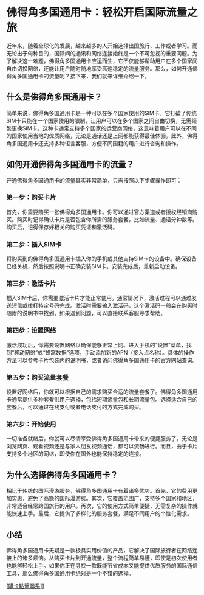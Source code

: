# 佛得角多国通用卡：轻松开启国际流量之旅

近年来，随着全球化的发展，越来越多的人开始选择出国旅行、工作或者学习。而无论出于何种目的，国际间的通讯和网络连接始终是一个不可忽视的重要问题。为了解决这一难题，佛得角多国通用卡应运而生，它不仅能够帮助用户在多个国家间自由切换网络，还能让用户随时随地享受高速稳定的流量服务。那么，如何开通佛得角多国通用卡的流量呢？接下来，我们就来详细介绍一下。

## 什么是佛得角多国通用卡？

简单来说，佛得角多国通用卡是一种可以在多个国家使用的SIM卡。它打破了传统SIM卡只能在一个国家使用的限制，让用户可以在多个国家之间自由切换，无需频繁更换SIM卡。这种卡通常支持多个国家的运营商网络，这意味着用户可以在不同的国家使用当地的优质网络，无论是通话还是上网都能获得最佳体验。此外，佛得角多国通用卡还支持多种语言客服，方便不同国籍的用户进行咨询和操作。

## 如何开通佛得角多国通用卡的流量？

开通佛得角多国通用卡的流量其实非常简单，只需按照以下步骤操作即可：

### 第一步：购买卡片

首先，你需要购买一张佛得角多国通用卡。你可以通过官方渠道或者授权经销商购买。购买时记得确认卡片是否包含你所需的服务套餐，比如流量、通话分钟数等。购买后，记得保存好相关的购买凭证和激活码。

### 第二步：插入SIM卡

将购买到的佛得角多国通用卡插入你的手机或其他支持SIM卡的设备中。确保设备已经关机，然后按照说明书正确安装SIM卡。安装完成后，重新启动设备。

### 第三步：激活卡片

插入SIM卡后，你需要激活卡片才能正常使用。通常情况下，激活过程可以通过发送短信或拨打特定号码完成。激活时需要输入激活码，这个激活码一般会在购买时随附的说明书中找到。如果遇到问题，可以直接联系客服寻求帮助。

### 第四步：设置网络

激活成功后，你需要设置网络以确保能够正常上网。进入手机的“设置”菜单，找到“移动网络”或“蜂窝数据”选项，手动添加新的APN（接入点名称）。具体的操作方法可以参考卡片包装内的说明书，或者访问佛得角多国通用卡的官方网站查询。

### 第五步：购买流量套餐

设置好网络后，你就可以根据自己的需求购买合适的流量套餐了。佛得角多国通用卡通常提供多种套餐供用户选择，包括短期流量包和长期流量包。选择适合自己的套餐后，可以通过在线支付或者电话支付的方式完成购买。

### 第六步：开始使用

一切准备就绪后，你就可以尽情享受佛得角多国通用卡带来的便捷服务了。无论是浏览网页、观看视频还是与家人朋友视频通话，都可以流畅进行。而且，由于卡片支持多个地区的网络，即使你在国外也能保持稳定的连接。

## 为什么选择佛得角多国通用卡？

相比于传统的国际漫游服务，佛得角多国通用卡有着诸多优势。首先，它的费用更加实惠，避免了高额的国际漫游费。其次，它覆盖范围广，支持多个国家和地区，非常适合经常跨国旅行的用户。再次，它的使用方式简单便捷，无需复杂的操作就能快速上手。最后，它提供了多样化的服务套餐，满足不同用户的个性化需求。

## 小结

佛得角多国通用卡无疑是一款极具实用价值的产品，它解决了国际旅行者在网络连接上的诸多烦恼。从购买卡片到开通流量，整个流程简单易懂，即使是初次使用者也能够轻松上手。如果你正在寻找一款既能节省成本又能提供优质服务的国际通信工具，那么佛得角多国通用卡绝对是一个不错的选择。

[[購卡點擊聯系](https://t.me/s/esim1088)]]